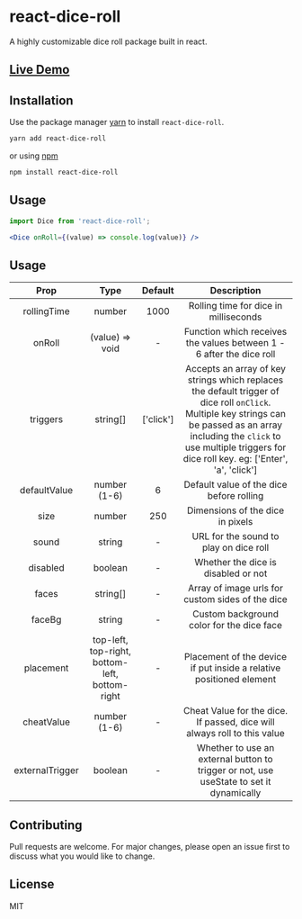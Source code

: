 # react-dice-roll

A highly customizable dice roll package built in react.


## [Live Demo](https://codesandbox.io/s/dazzling-curie-s4tj7)

## Installation

Use the package manager [yarn](https://classic.yarnpkg.com/en/docs/install) to install `react-dice-roll`.

```bash
yarn add react-dice-roll
```

or using [npm](https://www.npmjs.com/get-npm)

```bash
npm install react-dice-roll
```


## Usage

```jsx
import Dice from 'react-dice-roll';
```

```jsx
<Dice onRoll={(value) => console.log(value)} />
```

## Usage

|     Prop     |       Type      | Default |             Description               |
| :----------: | :-------------: | :-----: | :-----------------------------------: |
| rollingTime  |     number      |   1000  | Rolling time for dice in milliseconds |
|    onRoll    | (value) => void |    -    | Function which receives the values between 1 - 6 after the dice roll |
|    triggers  |     string[]    | ['click'] | Accepts an array of key strings which replaces the default trigger of dice roll `onClick`. Multiple key strings can be passed as an array including the `click` to use multiple triggers for dice roll key. eg: ['Enter', 'a', 'click'] |
| defaultValue |  number (1-6)   |    6    | Default value of the dice before rolling |
|     size     |     number      |   250   | Dimensions of the dice in pixels |
|    sound     |     string      |    -    | URL for the sound to play on dice roll |
|   disabled   |     boolean     |    -    | Whether the dice is disabled or not |
|    faces     |    string[]     |    -    | Array of image urls for custom sides of the dice |
|    faceBg    |     string      |    -    | Custom background color for the dice face |
|  placement   | top-left, top-right, bottom-left, bottom-right | - | Placement of the device if put inside a relative positioned element |
|  cheatValue  |  number (1-6)   |    -    | Cheat Value for the dice. If passed, dice will always roll to this value |
|externalTrigger|boolean         |    -    | Whether to use an external button to trigger or not, use useState to set it dynamically|


## Contributing

Pull requests are welcome. For major changes, please open an issue first to discuss what you would like to change.

## License

MIT
